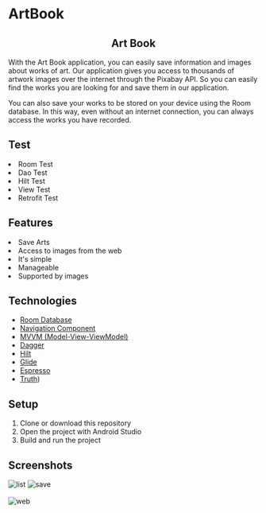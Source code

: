 # ArtBook
<div align="center"><h2>Art Book</h2> </div>


 <p>With the Art Book application, you can easily save information and images about works of art. Our application gives you access to thousands of artwork images over the internet through the Pixabay API. So you can easily find the works you are looking for and save them in our application.

You can also save your works to be stored on your device using the Room database. In this way, even without an internet connection, you can always access the works you have recorded.</p>

## Test
  <List>
        <li>Room Test</li>
        <li>Dao Test</li>
        <li>Hilt Test</li>
        <li>View Test</li>
        <li>Retrofit Test</li>
      </List>
      
## Features
  <List>
        <li>Save Arts</li>
        <li>Access to images from the web</li>
        <li>It's simple</li>
        <li>Manageable</li>
        <li>Supported by images</li>
      </List>
           

## Technologies

- [Room Database](https://developer.android.com/topic/libraries/architecture/room)
- [Navigation Component](https://developer.android.com/guide/navigation)
- [MVVM (Model-View-ViewModel)](https://developer.android.com/jetpack/docs/guide#recommended-app-arch)
- [Dagger](https://dagger.dev)
- [Hilt](https://developer.android.com/training/dependency-injection/hilt-android)
- [Glide](https://github.com/bumptech/glide)
- [Espresso]([Glide](https://github.com/bumptech/glide))
- [Truth](https://truth.dev))


## Setup
1. Clone or download this repository
2. Open the project with Android Studio
4. Build and run the project


## Screenshots
![list](https://user-images.githubusercontent.com/100201401/234915365-599d4955-55c4-425f-a597-cdee9dc81c10.png)
![save](https://user-images.githubusercontent.com/100201401/234915420-6f3788a7-14e8-4c72-b781-e455efa33032.png)
  </br>  </br>
![web](https://user-images.githubusercontent.com/100201401/234915442-12656c8d-f7cb-4bf1-a6b0-553fa10c8643.png)
